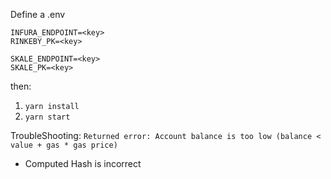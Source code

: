 Define a .env
```
INFURA_ENDPOINT=<key>
RINKEBY_PK=<key>

SKALE_ENDPOINT=<key>
SKALE_PK=<key>
```

then:
1. `yarn install`
2. `yarn start`


TroubleShooting:
`Returned error: Account balance is too low (balance < value + gas * gas price)`
- Computed Hash is incorrect

